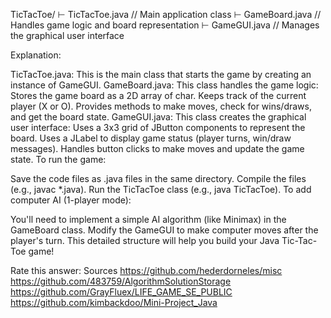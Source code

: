 TicTacToe/
⊢ TicTacToe.java          // Main application class
⊢ GameBoard.java         // Handles game logic and board representation
⊢ GameGUI.java           // Manages the graphical user interface

Explanation:

TicTacToe.java: This is the main class that starts the game by creating an instance of GameGUI.
GameBoard.java: This class handles the game logic:
Stores the game board as a 2D array of char.
Keeps track of the current player (X or O).
Provides methods to make moves, check for wins/draws, and get the board state.
GameGUI.java: This class creates the graphical user interface:
Uses a 3x3 grid of JButton components to represent the board.
Uses a JLabel to display game status (player turns, win/draw messages).
Handles button clicks to make moves and update the game state.
To run the game:

Save the code files as .java files in the same directory.
Compile the files (e.g., javac *.java).
Run the TicTacToe class (e.g., java TicTacToe).
To add computer AI (1-player mode):

You'll need to implement a simple AI algorithm (like Minimax) in the GameBoard class.
Modify the GameGUI to make computer moves after the player's turn.
This detailed structure will help you build your Java Tic-Tac-Toe game!

Rate this answer: 
Sources
https://github.com/hederdorneles/misc
https://github.com/483759/AlgorithmSolutionStorage
https://github.com/GrayFluex/LIFE_GAME_SE_PUBLIC
https://github.com/kimbackdoo/Mini-Project_Java